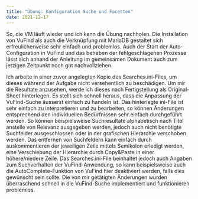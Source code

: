 ```yaml
---
title: "Übung: Konfiguration Suche und Facetten"
date: 2021-12-17  
---
```

So, die VM läuft wieder und ich kann die Übung nachholen. Die Installation von VuFind als auch die Verknüpfung mit MariaDB gestaltet sich erfreulicherweise sehr einfach und problemlos. Auch der Start der Auto-Configuration in VuFind und das beheben der fehlgeschlagenen Prozesse lässt sich anhand der Anleitung im gemeinsamen Dokument auch zum jetzigen Zeitpunkt noch gut nachvollziehen. 

Ich arbeite in einer zuvor angelegten Kopie des Searches.ini-Files, um dieses während der Aufgabe nicht versehentlich zu beschädigen. Um mir die Resultate anzusehen, werde ich dieses nach Fertigstellung als Original-Sheet hinterlegen. Es stellt sich schnell heraus, dass die Anpassung der VuFind-Suche äusserst einfach zu handeln ist. Das hinterlegte ini-File ist sehr einfach zu interpretieren und zu bearbeiten, so können Änderungen entsprechend den individuellen Bedürfnissen sehr einfach durchgeführt werden. So können beispielsweise Suchresultate alphabetisch nach Titel anstelle von Relevanz ausgegeben werden, jedoch auch nicht benötigte Suchfelder ausgeschlossen oder in der grafischen Hierarchie verschoben werden. Das entfernen von Suchfeldern kann einfach durch auskommentieren der jeweiligen Zeile mittels Semikolon erledigt werden, eine Verschiebung der Hierarchie durch Copy&Paste in einer höhere/niedere Zeile. Das Searches.ini-File beinhaltet jedoch auch Angaben zum Suchverhalten der VuFind-Anwendung, so kann beispielsweise auch die AutoComplete-Funktion von VuFind hier deaktiviert werden, falls dies gewünscht sein sollte. Die von mir getätigten Änderungen wurden überraschend schnell in die VuFind-Suche implementiert und funktionieren problemlos.


